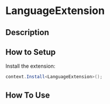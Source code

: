 # LanguageExtension

## Description

## How to Setup

Install the extension:
```csharp
context.Install<LanguageExtension>();
```

## How To Use
